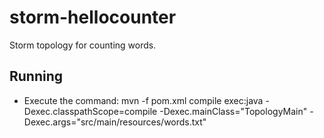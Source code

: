 storm-hellocounter
==================

Storm topology for counting words.



## Running

* Execute the command: mvn -f pom.xml compile exec:java -Dexec.classpathScope=compile -Dexec.mainClass="TopologyMain" -Dexec.args="src/main/resources/words.txt"
